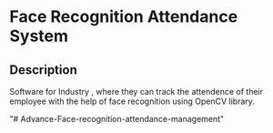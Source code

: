 
# Face Recognition Attendance System

## Description
Software for Industry , where they can track the attendence of their employee with the help of face recognition using OpenCV library.







"# Advance-Face-recognition-attendance-management" 
